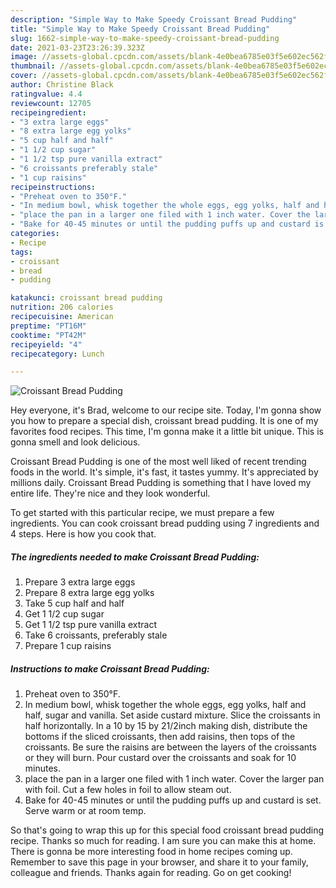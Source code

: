 ```yaml
---
description: "Simple Way to Make Speedy Croissant Bread Pudding"
title: "Simple Way to Make Speedy Croissant Bread Pudding"
slug: 1662-simple-way-to-make-speedy-croissant-bread-pudding
date: 2021-03-23T23:26:39.323Z
image: //assets-global.cpcdn.com/assets/blank-4e0bea6785e03f5e602ec562f230caae08da540cada707380b4fe1bbebba43da.png
thumbnail: //assets-global.cpcdn.com/assets/blank-4e0bea6785e03f5e602ec562f230caae08da540cada707380b4fe1bbebba43da.png
cover: //assets-global.cpcdn.com/assets/blank-4e0bea6785e03f5e602ec562f230caae08da540cada707380b4fe1bbebba43da.png
author: Christine Black
ratingvalue: 4.4
reviewcount: 12705
recipeingredient:
- "3 extra large eggs"
- "8 extra large egg yolks"
- "5 cup half and half"
- "1 1/2 cup sugar"
- "1 1/2 tsp pure vanilla extract"
- "6 croissants preferably stale"
- "1 cup raisins"
recipeinstructions:
- "Preheat oven to 350°F."
- "In medium bowl, whisk together the whole eggs, egg yolks, half and half, sugar and vanilla. Set aside custard mixture. Slice the croissants in half horizontally. In a 10 by 15 by 21/2inch making dish, distribute the bottoms if the sliced croissants, then add raisins, then tops of the croissants. Be sure the raisins are between the layers of the croissants or they will burn. Pour custard over the croissants and soak for 10 minutes."
- "place the pan in a larger one filed with 1 inch water. Cover the larger pan with foil. Cut a few holes in foil to allow steam out."
- "Bake for 40-45 minutes or until the pudding puffs up and custard is set. Serve warm or at room temp."
categories:
- Recipe
tags:
- croissant
- bread
- pudding

katakunci: croissant bread pudding 
nutrition: 206 calories
recipecuisine: American
preptime: "PT16M"
cooktime: "PT42M"
recipeyield: "4"
recipecategory: Lunch

---
```



![Croissant Bread Pudding](//assets-global.cpcdn.com/assets/blank-4e0bea6785e03f5e602ec562f230caae08da540cada707380b4fe1bbebba43da.png)

Hey everyone, it's Brad, welcome to our recipe site. Today, I'm gonna show you how to prepare a special dish, croissant bread pudding. It is one of my favorites food recipes. This time, I'm gonna make it a little bit unique. This is gonna smell and look delicious.



Croissant Bread Pudding is one of the most well liked of recent trending foods in the world. It's simple, it's fast, it tastes yummy. It's appreciated by millions daily. Croissant Bread Pudding is something that I have loved my entire life. They're nice and they look wonderful.


To get started with this particular recipe, we must prepare a few ingredients. You can cook croissant bread pudding using 7 ingredients and 4 steps. Here is how you cook that.

<!--inarticleads1-->

##### The ingredients needed to make Croissant Bread Pudding:

1. Prepare 3 extra large eggs
1. Prepare 8 extra large egg yolks
1. Take 5 cup half and half
1. Get 1 1/2 cup sugar
1. Get 1 1/2 tsp pure vanilla extract
1. Take 6 croissants, preferably stale
1. Prepare 1 cup raisins




<!--inarticleads2-->

##### Instructions to make Croissant Bread Pudding:

1. Preheat oven to 350°F.
1. In medium bowl, whisk together the whole eggs, egg yolks, half and half, sugar and vanilla. Set aside custard mixture. Slice the croissants in half horizontally. In a 10 by 15 by 21/2inch making dish, distribute the bottoms if the sliced croissants, then add raisins, then tops of the croissants. Be sure the raisins are between the layers of the croissants or they will burn. Pour custard over the croissants and soak for 10 minutes.
1. place the pan in a larger one filed with 1 inch water. Cover the larger pan with foil. Cut a few holes in foil to allow steam out.
1. Bake for 40-45 minutes or until the pudding puffs up and custard is set. Serve warm or at room temp.




So that's going to wrap this up for this special food croissant bread pudding recipe. Thanks so much for reading. I am sure you can make this at home. There is gonna be more interesting food in home recipes coming up. Remember to save this page in your browser, and share it to your family, colleague and friends. Thanks again for reading. Go on get cooking!
